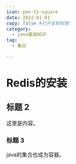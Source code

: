 ```yaml
---
icon: pen-to-square
date: 2022-01-01
copy: false #打开复制权限
category:
  - java基础知识
tag:
  - 集合

---
```


# Redis的安装

## 标题 2

这里是内容。

### 标题 3

java的集合也成为容器。